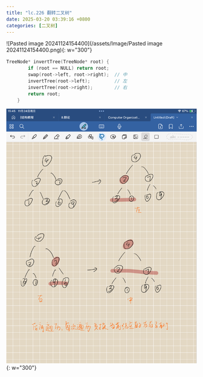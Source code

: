 ```yaml
---
title: "lc.226 翻转二叉树"
date: 2025-03-20 03:39:16 +0800
categories: [二叉树]
---
```


![Pasted image 20241124154400](/assets/Image/Pasted image 20241124154400.png){: w="300"}

```cpp
TreeNode* invertTree(TreeNode* root) {
        if (root == NULL) return root;
        swap(root->left, root->right);  // 中
        invertTree(root->left);         // 左
        invertTree(root->right);        // 右
        return root;
    }
```

![f276aedd3a1dabf10d664030cb22583](/assets/Image/f276aedd3a1dabf10d664030cb22583.png){: w="300"}